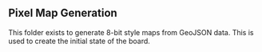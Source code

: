 ## Pixel Map Generation
This folder exists to generate 8-bit style maps from GeoJSON data.
This is used to create the initial state of the board.

